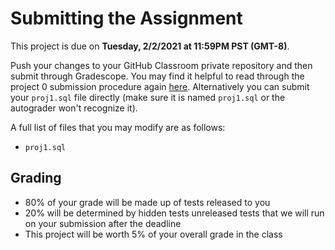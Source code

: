 # Submitting the Assignment

This project is due on **Tuesday, 2/2/2021 at 11:59PM PST \(GMT-8\)**.

Push your changes to your GitHub Classroom private repository and then submit through Gradescope. You may find it helpful to read through the project 0 submission procedure again [here](submitting.md). Alternatively you can submit your `proj1.sql` file directly \(make sure it is named `proj1.sql` or the autograder won't recognize it\).

A full list of files that you may modify are as follows:

* `proj1.sql`

## Grading

* 80% of your grade will be made up of tests released to you
* 20% will be determined by hidden tests unreleased tests that we will run on your submission after the deadline
* This project will be worth 5% of your overall grade in the class

